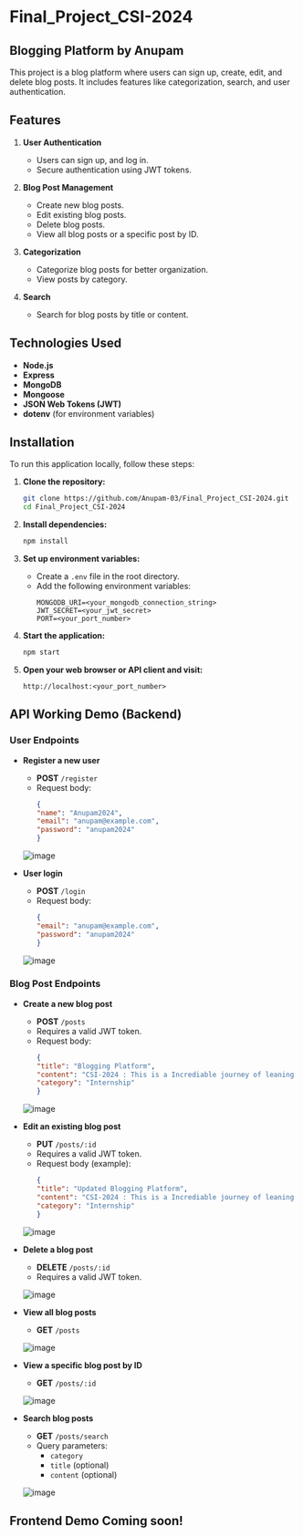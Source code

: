 # Final_Project_CSI-2024

## Blogging Platform by Anupam

This project is a blog platform where users can sign up, create, edit, and delete blog posts. It includes features like categorization, search, and user authentication.

## Features

1. **User Authentication**
   - Users can sign up, and log in.
   - Secure authentication using JWT tokens.

2. **Blog Post Management**
   - Create new blog posts.
   - Edit existing blog posts.
   - Delete blog posts.
   - View all blog posts or a specific post by ID.

3. **Categorization**
   - Categorize blog posts for better organization.
   - View posts by category.

4. **Search**
   - Search for blog posts by title or content.

## Technologies Used

- **Node.js**
- **Express**
- **MongoDB**
- **Mongoose**
- **JSON Web Tokens (JWT)**
- **dotenv** (for environment variables)

## Installation

To run this application locally, follow these steps:

1. **Clone the repository:**
   ```bash
   git clone https://github.com/Anupam-03/Final_Project_CSI-2024.git
   cd Final_Project_CSI-2024
   ```

2. **Install dependencies:**
   ```bash
   npm install
   ```

3. **Set up environment variables:**
   - Create a `.env` file in the root directory.
   - Add the following environment variables:
     ```
     MONGODB_URI=<your_mongodb_connection_string>
     JWT_SECRET=<your_jwt_secret>
     PORT=<your_port_number>
     ```

4. **Start the application:**
   ```bash
   npm start
   ```

5. **Open your web browser or API client and visit:**
   ```
   http://localhost:<your_port_number>
   ```

## API Working Demo (Backend)

### User Endpoints

- **Register a new user**
  - **POST** `/register`
  - Request body:
    ```json
    {
    "name": "Anupam2024",
    "email": "anupam@example.com",
    "password": "anupam2024"
    }
    ```
  ![image](https://github.com/user-attachments/assets/398dfbb8-0a08-4876-ac11-0b1bc4de32f9)


- **User login**
  - **POST** `/login`
  - Request body:
    ```json
    {
    "email": "anupam@example.com",
    "password": "anupam2024"
    }
    ```
  ![image](https://github.com/user-attachments/assets/1fdb87e4-cc7c-4e58-ac59-eabc0c5ba99c)


### Blog Post Endpoints

- **Create a new blog post**
  - **POST** `/posts`
  - Requires a valid JWT token.
  - Request body:
    ```json
    {
    "title": "Blogging Platform",
    "content": "CSI-2024 : This is a Incrediable journey of leaning modern tech, interactions with industry exports and getting exprience from hand on projects.",
    "category": "Internship"
    }
    ```
  ![image](https://github.com/user-attachments/assets/acb90e18-3efa-4f0f-8870-b6ed10f9e084)



- **Edit an existing blog post**
  - **PUT** `/posts/:id`
  - Requires a valid JWT token.
  - Request body (example):
    ```json
    {
    "title": "Updated Blogging Platform",
    "content": "CSI-2024 : This is a Incrediable journey of leaning modern tech, interactions with industry exports and getting exprience from hand on projects.",
    "category": "Internship"
    }
    ```

  ![image](https://github.com/user-attachments/assets/70aa2d2d-eb28-48e2-8e5b-ade9928121a0)

- **Delete a blog post**
  - **DELETE** `/posts/:id`
  - Requires a valid JWT token.
 
  ![image](https://github.com/user-attachments/assets/90bc25f0-f93e-4002-b7ca-0ebf28d6d27b)


- **View all blog posts**
  - **GET** `/posts`
 
  ![image](https://github.com/user-attachments/assets/8f705e4b-3550-4f03-986f-351db2b0be2d)


- **View a specific blog post by ID**
  - **GET** `/posts/:id`
 
  ![image](https://github.com/user-attachments/assets/29d99664-deab-4b4b-a4fc-4f621f160648)


- **Search blog posts**
  - **GET** `/posts/search`
  - Query parameters:
    - `category`
    - `title` (optional)
    - `content` (optional)
   
  ![image](https://github.com/user-attachments/assets/f96b727f-c802-4304-8351-074213f35c74)

## Frontend Demo Coming soon!
